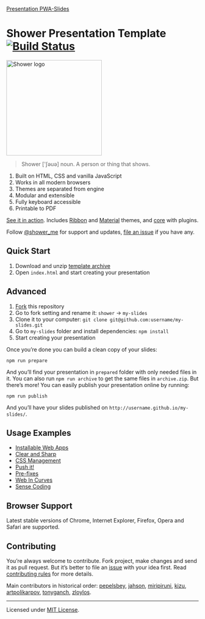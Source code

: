 [Presentation PWA-Slides](https://tantalid.github.io/PWA-Slides/)


# Shower Presentation Template [![Build Status](https://travis-ci.org/shower/shower.svg?branch=master)](https://travis-ci.org/shower/shower)

<img src="pictures/logo.png" width="250" alt="Shower logo">

> Shower ['ʃəuə] noun. A person or thing that shows.

1. Built on HTML, CSS and vanilla JavaScript
2. Works in all modern browsers
3. Themes are separated from engine
4. Modular and extensible
5. Fully keyboard accessible
6. Printable to PDF

[See it in action](http://shwr.me/). Includes [Ribbon](https://github.com/shower/ribbon/) and [Material](https://github.com/shower/material/) themes, and [core](https://github.com/shower/core/) with plugins.

Follow [@shower_me](https://twitter.com/shower_me) for support and updates, [file an issue](https://github.com/shower/shower/issues/new) if you have any.

## Quick Start

1. Download and unzip [template archive](http://shwr.me/shower.zip)
2. Open `index.html` and start creating your presentation

## Advanced

1. [Fork](https://github.com/shower/shower/fork) this repository
2. Go to fork setting and rename it: `shower` → `my-slides`
2. Clone it to your computer: `git clone git@github.com:username/my-slides.git`
3. Go to `my-slides` folder and install dependencies: `npm install`
4. Start creating your presentation

Once you’re done you can build a clean copy of your slides:

	npm run prepare

And you’ll find your presentation in `prepared` folder with only needed files in it. You can also run `npm run archive` to get the same files in `archive.zip`. But there’s more! You can easily publish your presentation online by running:

	npm run publish

And you’ll have your slides published on `http://username.github.io/my-slides/`.

## Usage Examples

- [Installable Web Apps](http://pepelsbey.net/pres/web-apps/)
- [Clear and Sharp](http://pepelsbey.net/pres/clear-and-sharp/)
- [CSS Management](http://pepelsbey.net/pres/knife-train/)
- [Push it!](http://pepelsbey.net/pres/push-it/)
- [Pre-fixes](http://pepelsbey.net/pres/pre-fixes/)
- [Web In Curves](http://pepelsbey.net/pres/web-in-curves/)
- [Sense Coding](http://pepelsbey.net/pres/sense-coding/)

## Browser Support

Latest stable versions of Chrome, Internet Explorer, Firefox, Opera and Safari are supported.

## Contributing

You’re always welcome to contribute. Fork project, make changes and send it as pull request. But it’s better to file an [issue](https://github.com/shower/shower/issues) with your idea first. Read [contributing rules](CONTRIBUTING.md) for more details.

Main contributors in historical order: [pepelsbey](https://github.com/pepelsbey), [jahson](https://github.com/jahson), [miripiruni](https://github.com/miripiruni), [kizu](https://github.com/kizu), [artpolikarpov](https://github.com/artpolikarpov), [tonyganch](https://github.com/tonyganch), [zloylos](https://github.com/zloylos).

---
Licensed under [MIT License](LICENSE.md).
